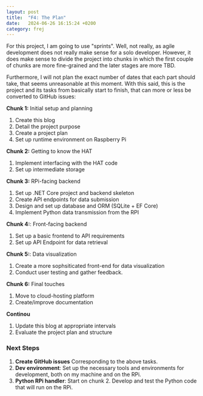 ```yaml
---
layout: post
title:  "F4: The Plan"
date:   2024-06-26 16:15:24 +0200
category: frej
---
```


For this project, I am going to use "sprints". Well, not really, as agile development does not really make sense for a solo developer. However, it does make sense to divide the project into chunks in which the first couple of chunks are more fine-grained and the later stages are more TBD.

Furthermore, I will not plan the exact number of dates that each part should take, that seems unreasonable at this moment. With this said, this is the project and its tasks from basically start to finish, that can more or less be converted to GitHub issues:

**Chunk 1:** Initial setup and planning
1. Create this blog
2. Detail the project purpose
3. Create a project plan
4. Set up runtime environment on Raspberry Pi

**Chunk 2:** Getting to know the HAT
1. Implement interfacing with the HAT code
2. Set up intermediate storage

**Chunk 3:** RPi-facing backend
1. Set up .NET Core project and backend skeleton 
2. Create API endpoints for data submission
3. Design and set up database and ORM (SQLite + EF Core)
4. Implement Python data transmission from the RPI

**Chunk 4:**: Front-facing backend
1. Set up a basic frontend to API requirements
2. Set up API Endpoint for data retrieval

**Chunk 5:**: Data visualization
1. Create a more sophsiticated front-end for data visualization
2. Conduct user testing and gather feedback.

**Chunk 6:** Final touches
1. Move to cloud-hosting platform
2. Create/improve documentation

**Continou** 
1. Update this blog at appropriate intervals
2. Evaluate the project plan and structure


### Next Steps
1. **Create GitHub issues** Corresponding to the above tasks.
2. **Dev environment**: Set up the necessary tools and environments for development, both on my machine and on the RPi.
3. **Python RPi handler**: Start on chunk 2. Develop and test the Python code that will run on the RPi.
